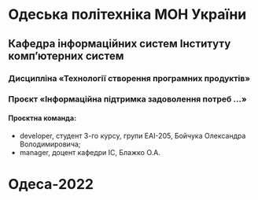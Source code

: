 # Одеська політехніка МОН України
## Кафедра інформаційних систем Інституту комп’ютерних систем 

### Дисципліна «Технології створення програмних продуктів» 
### Проєкт «Інформаційна підтримка задоволення потреб ...» 
#### Проєктна команда:
+ developer, студент 3-го курсу, групи EAI-205, Бойчука Олександра Володимировича;
+ manager, доцент кафедри ІС, Блажко О.А.
# Одеса-2022
